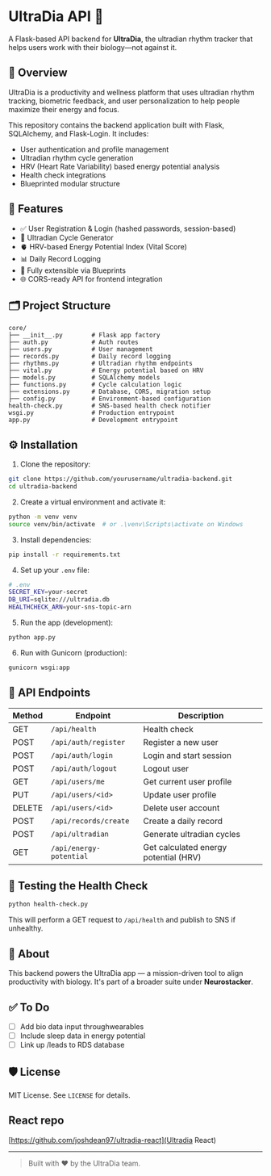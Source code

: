# UltraDia API 🚀

A Flask-based API backend for **UltraDia**, the ultradian rhythm tracker that helps users work with their biology—not against it.

## 🌱 Overview

UltraDia is a productivity and wellness platform that uses ultradian rhythm tracking, biometric feedback, and user personalization to help people maximize their energy and focus.

This repository contains the backend application built with Flask, SQLAlchemy, and Flask-Login. It includes:

- User authentication and profile management
- Ultradian rhythm cycle generation
- HRV (Heart Rate Variability) based energy potential analysis
- Health check integrations
- Blueprinted modular structure

## 🔧 Features

- ✅ User Registration & Login (hashed passwords, session-based)
- 🧠 Ultradian Cycle Generator
- 🫀 HRV-based Energy Potential Index (Vital Score)
- 📊 Daily Record Logging
- 🔁 Fully extensible via Blueprints
- 🌐 CORS-ready API for frontend integration

## 🗂 Project Structure

```
core/
├── __init__.py        # Flask app factory
├── auth.py            # Auth routes
├── users.py           # User management
├── records.py         # Daily record logging
├── rhythms.py         # Ultradian rhythm endpoints
├── vital.py           # Energy potential based on HRV
├── models.py          # SQLAlchemy models
├── functions.py       # Cycle calculation logic
├── extensions.py      # Database, CORS, migration setup
├── config.py          # Environment-based configuration
health-check.py        # SNS-based health check notifier
wsgi.py                # Production entrypoint
app.py                 # Development entrypoint
```

## ⚙️ Installation

1. Clone the repository:

```bash
git clone https://github.com/yourusername/ultradia-backend.git
cd ultradia-backend
```

2. Create a virtual environment and activate it:

```bash
python -m venv venv
source venv/bin/activate  # or .\venv\Scripts\activate on Windows
```

3. Install dependencies:

```bash
pip install -r requirements.txt
```

4. Set up your `.env` file:

```bash
# .env
SECRET_KEY=your-secret
DB_URI=sqlite:///ultradia.db
HEALTHCHECK_ARN=your-sns-topic-arn
```

5. Run the app (development):

```bash
python app.py
```

6. Run with Gunicorn (production):

```bash
gunicorn wsgi:app
```

## 🔌 API Endpoints

| Method | Endpoint                   | Description                            |
|--------|----------------------------|----------------------------------------|
| GET    | `/api/health`              | Health check                           |
| POST   | `/api/auth/register`       | Register a new user                    |
| POST   | `/api/auth/login`          | Login and start session                |
| POST   | `/api/auth/logout`         | Logout user                            |
| GET    | `/api/users/me`            | Get current user profile               |
| PUT    | `/api/users/<id>`          | Update user profile                    |
| DELETE | `/api/users/<id>`          | Delete user account                    |
| POST   | `/api/records/create`      | Create a daily record                  |
| POST   | `/api/ultradian`           | Generate ultradian cycles              |
| GET    | `/api/energy-potential`    | Get calculated energy potential (HRV)  |

## 🧪 Testing the Health Check

```bash
python health-check.py
```

This will perform a GET request to `/api/health` and publish to SNS if unhealthy.

## 🧠 About

This backend powers the UltraDia app — a mission-driven tool to align productivity with biology. It's part of a broader suite under **Neurostacker**.

## ✅ To Do

- [ ] Add bio data input throughwearables
- [ ] Include sleep data in energy potential
- [ ] Link up /leads to RDS database

## 🛡 License

MIT License. See `LICENSE` for details.

## React repo
[https://github.com/joshdean97/ultradia-react](Ultradia React)

---

> Built with ❤️ by the UltraDia team.
